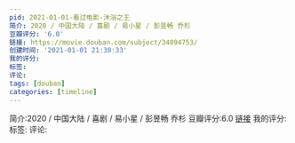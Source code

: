 ```yaml
---
pid: 2021-01-01-看过电影-沐浴之王
简介: 2020 / 中国大陆 / 喜剧 / 易小星 / 彭昱畅 乔杉
豆瓣评分: '6.0'
链接: https://movie.douban.com/subject/34894753/
创建时间: '2021-01-01 21:38:33'
我的评分:
标签:
评论:
tags: [douban]
categories: [timeline]
---
```

简介:2020 / 中国大陆 / 喜剧 / 易小星 / 彭昱畅 乔杉
豆瓣评分:6.0
[链接](https://movie.douban.com/subject/34894753/)
我的评分:
标签:
评论:
